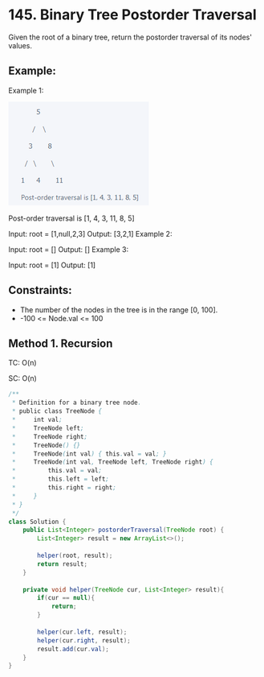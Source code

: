 # 145. Binary Tree Postorder Traversal

Given the root of a binary tree, return the postorder traversal of its nodes' values.

## Example:
Example 1:

![145](images/145-postOrder.png)

Post-order traversal is [1, 4, 3, 11, 8, 5]
 
Input: root = [1,null,2,3]
Output: [3,2,1]
Example 2:

Input: root = []
Output: []
Example 3:

Input: root = [1]
Output: [1]

## Constraints:
+ The number of the nodes in the tree is in the range [0, 100].
+ -100 <= Node.val <= 100

## Method 1. Recursion
TC: O(n)

SC: O(n)

```java
/**
 * Definition for a binary tree node.
 * public class TreeNode {
 *     int val;
 *     TreeNode left;
 *     TreeNode right;
 *     TreeNode() {}
 *     TreeNode(int val) { this.val = val; }
 *     TreeNode(int val, TreeNode left, TreeNode right) {
 *         this.val = val;
 *         this.left = left;
 *         this.right = right;
 *     }
 * }
 */
class Solution {
    public List<Integer> postorderTraversal(TreeNode root) {
        List<Integer> result = new ArrayList<>();
        
        helper(root, result);
        return result;
    }
    
    private void helper(TreeNode cur, List<Integer> result){
        if(cur == null){
            return;
        }
        
        helper(cur.left, result);
        helper(cur.right, result);
        result.add(cur.val);
    }
}
```
